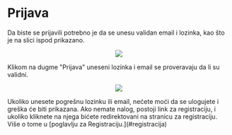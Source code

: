 # Prijava
Da biste se prijavili potrebno je da se unesu validan email i lozinka, kao što je na slici ispod prikazano.
<p align="center">
  <img src="/images/login.png">
</p>
Klikom na dugme "Prijava" uneseni lozinka i email se proveravaju da li su validni.

<p align="center">
  <img src="/images/login-prijava.png">
</p>
Ukoliko unesete pogrešnu lozinku ili email, nećete moći da se ulogujete i greška će biti prikazana.
Ako nemate nalog, postoji link za registraciju, i ukoliko kliknete na njega bićete redirektovani na stranicu za registraciju.
Više o tome u [poglavlju za Registraciju.](#registracija)